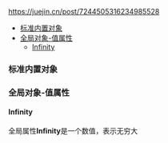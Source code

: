 https://juejin.cn/post/7244505316234985528
- [标准内置对象](#标准内置对象)
- [全局对象-值属性](#全局对象-值属性)
  - [Infinity](#infinity)


### 标准内置对象
### 全局对象-值属性
#### Infinity
全局属性**Infinity**是一个数值，表示无穷大

